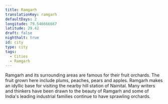 ```yaml
---
title: Ramgarh
translationKey: ramgarh
defaultDays: 2
longitude: 79.546666667
latitude: 29.42
draft: false
nighthalt: true
id: city
type: city
tags:
  - Cities
  - Ramgarh
---
```

Ramgarh and its surrounding areas are famous for their fruit orchards. The fruit grown here include plums, peaches, pears and apples. Ramgarh makes an idyllic base for visiting the nearby hill station of Nainital. Many writers and thinkers have been drawn to the beauty of Ramgarh and some of India's leading industrial families continue to have sprawling orchards.